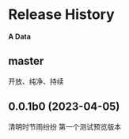 Release History
===============

**A Data**

master
------
开放、纯净、持续

0.0.1b0 (2023-04-05)
------------------
清明时节雨纷纷
第一个测试预览版本